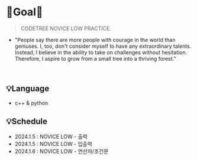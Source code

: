 # 🌳Goal🌳
> CODETREE NOVICE LOW PRACTICE.
* "People say there are more people with courage in the world than geniuses. I, too, don't consider myself to have any extraordinary talents. Instead, I believe in the ability to take on challenges without hesitation. Therefore, I aspire to grow from a small tree into a thriving forest."
<div align="start">
</div>
<br>

## 💡Language
 * c++ & python
## 💡Schedule
 * 2024.1.5 : NOVICE LOW - 출력
 * 2024.1.5 : NOVICE LOW - 입출력
 * 2024.1.6 : NOVICE LOW - 연산자/조건문
